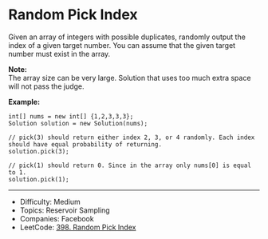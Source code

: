 # Random Pick Index

Given an array of integers with possible duplicates, randomly output the index of a given target number. You can assume that the given target number must exist in the array.

**Note:**  
The array size can be very large. Solution that uses too much extra space will not pass the judge.

**Example:**
```
int[] nums = new int[] {1,2,3,3,3};
Solution solution = new Solution(nums);

// pick(3) should return either index 2, 3, or 4 randomly. Each index should have equal probability of returning.
solution.pick(3);

// pick(1) should return 0. Since in the array only nums[0] is equal to 1.
solution.pick(1);
```

---

* Difficulty: Medium
* Topics: Reservoir Sampling
* Companies: Facebook
* LeetCode: [398. Random Pick Index](https://leetcode.com/problems/random-pick-index/description/)

